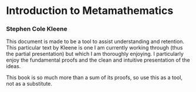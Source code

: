 # Introduction to Metamathematics

### Stephen Cole Kleene

This document is made to be a tool to assist understanding and retention. This particular text by Kleene is one I am currently working through (thus the partial presentation) but which I am thoroughly enjoying. I particularly enjoy the fundamental proofs and the clean and intuitive presentation of the ideas.

This book is so much more than a sum of its proofs, so use this as a tool, not as a substitute.